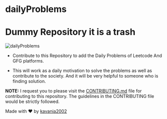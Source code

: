 # dailyProblems

# Dummy Repository it is a trash

![dailyProblems](https://socialify.git.ci/kavania2002/dailyProblems/image?font=Source%20Code%20Pro&forks=1&issues=1&language=1&name=1&owner=1&pattern=Overlapping%20Hexagons&pulls=1&stargazers=1&theme=Light)


- Contribute to this Repository to add the Daily Problems of Leetcode And GFG platforms.

- This will work as a daily motivation to solve the problems as well as contribute to the society. And it will be very helpful to someone who is finding solution.

**NOTE:** I request you to please visit the [CONTRIBUTING.md](CONTRIBUTING.md) file for contributing to this repository. The guidelines in the CONTRIBUTING file would be strictly followed.


Made with ❤️ by [kavania2002](https://github.com/kavania2002)

